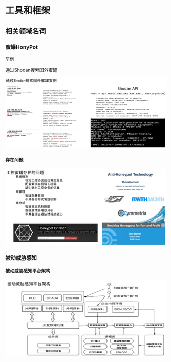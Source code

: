 # 工具和框架

## 相关领域名词

### 蜜罐HonyPot

举例

通过Shodan搜索国外蜜罐

![search_honeypot_by_shodan](../assets/img/search_honeypot_by_shodan.png)

#### 存在问题

![honeypot_common_issue](../assets/img/honeypot_common_issue.png)

### 被动威胁感知

#### 被动威胁感知平台架构

![passive_sense_thread_platfrom](../assets/img/passive_sense_thread_platfrom.png)
